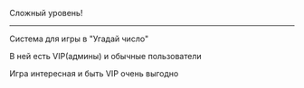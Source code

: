 Сложный уровень!

*****************************************

Система для игры в "Угадай число"

В ней есть VIP(админы) и обычные пользователи

Игра интересная и быть VIP очень выгодно
